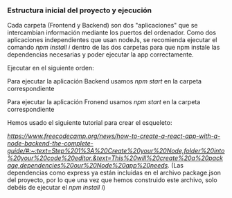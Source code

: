 ### Estructura inicial del proyecto y ejecución

Cada carpeta (Frontend y Backend) son dos "aplicaciones" que se intercambian información mediante los puertos del ordenador. Como dos aplicaciones independientes que usan nodeJs, se recomienda ejecutar el comando _npm install i_ dentro de las dos carpetas para que npm instale las dependencias necesarias y poder ejecutar la app correctamente.

Ejecutar en el siguiente orden:

Para ejecutar la aplicación Backend usamos _npm start_ en la carpeta correspondiente

Para ejecutar la aplicación Fronend usamos _npm start_ en la carpeta correspondiente

Hemos usado el siguiente tutorial para crear el esqueleto:

_https://www.freecodecamp.org/news/how-to-create-a-react-app-with-a-node-backend-the-complete-guide/#:~:text=Step%201%3A%20Create%20your%20Node,folder%20into%20your%20code%20editor.&text=This%20will%20create%20a%20package,dependencies%20our%20Node%20app%20needs._ (Las dependencias como express ya están incluidas en el archivo package.json del proyecto, por lo que una vez que hemos construido este archivo, solo debéis de ejecutar el _npm install i_)


